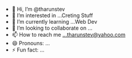 - 👋 Hi, I’m @tharunstev
- 👀 I’m interested in ...Creting Stuff
- 🌱 I’m currently learning ...Web Dev
- 💞️ I’m looking to collaborate on ...
- 📫 How to reach me ...tharunstev@yahoo.com
- 😄 Pronouns: ...
- ⚡ Fun fact: ...

<!---
tharunstev/tharunstev is a ✨ special ✨ repository because its `README.md` (this file) appears on your GitHub profile.
You can click the Preview link to take a look at your changes.
--->
